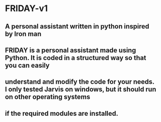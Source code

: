 # FRIDAY-v1
## A personal assistant written in python inspired by Iron man

## FRIDAY is a personal assistant made using Python. It is coded in a structured way so that you can easily 
## understand and modify the code for your needs. I only tested Jarvis on windows, but it should run on other operating systems 
## if the required modules are installed.

